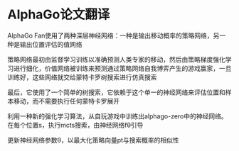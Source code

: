 # AlphaGo论文翻译

AlphaGo Fan使用了两种深层神经网络：一种是输出移动概率的策略网络，另一种是输出位置评估的值网络

策略网络最初由监督学习训练以准确预测人类专家的移动，然后由策略梯度强化学习进行细化，价值网络被训练来预测通过策略网络自我博弈产生的游戏赢家，一旦训练好，这些网络就交给蒙特卡罗树搜索进行仿真搜索



最后，它使用了一个简单的树搜索，它依赖于这个单一的神经网络来评估位置和样本移动，而不需要执行任何蒙特卡罗展开



利用一种新的强化学习算法，从自玩游戏中训练出alphago-zero中的神经网络。在每个位置s，执行mcts搜索，由神经网络fθ引导



更新神经网络参数θ，以最大化策略向量pt与搜索概率的相似性